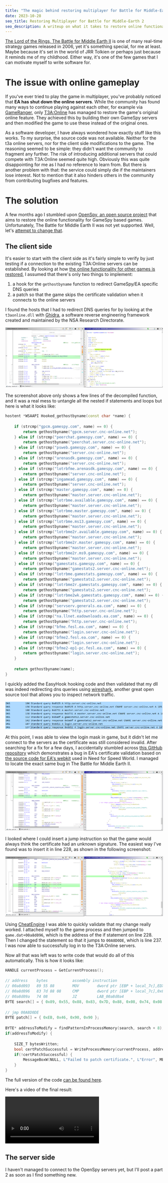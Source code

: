 ```yaml
---
title: "The magic behind restoring multiplayer for Battle for Middle-Earth 2 - Part 1"
date: 2023-10-28
seo_title: Restoring Multiplayer for Battle for Middle-Earth 2
seo_description: A writeup on what it takes to restore online functionality for Battle for Middle-Earth 2 in a similar fashion to T3A:Online.
---
```


[The Lord of the Rings, The Battle for Middle Earth II](https://en.wikipedia.org/wiki/The_Lord_of_the_Rings:_The_Battle_for_Middle-earth_II) is one of many
real-time strategy games released in 2006, yet it's something special, for me at least.
Maybe because it's set in the world of JRR Tolkien or perhaps just because it reminds me of my childhood.
Either way, it's one of the few games that I can motivate myself to write software for.

# The issue with online gameplay

If you've ever tried to play the game in multiplayer, you've probably noticed that **EA has shut down the online servers**.
While the community has found many ways to continue playing against each other, for example via [GameRanger](https://en.wikipedia.org/wiki/GameRanger),
only [T3A:Online](https://t3aonline.net) has managed to restore the game's original online feature.
They achieved this by building their own GameSpy servers and then modified the game to use these instead of the original ones.

As a software developer, I have always wondered how exactly stuff like this works. To my surprise, the source code was not available.
Neither for the t3a online servers, nor for the client side modifications to the game.
The reasoning seemed to be simple: they didn't want the community to fragment any further.
The risk of introducing additional servers that could compete with T3A:Online seemed quite high.
Obviously this was quite disappointing for me as I had no reference to learn from.
But there is another problem with that: the service could simply die if the maintainers lose interest.
Not to mention that it also hinders others in the community from contributing bugfixes and features.

# The solution

A few months ago I stumbled upon [OpenSpy, an open source project](https://github.com/chc/openspy-core-v2) that aims to restore the online functionality for
GameSpy based games. Unfortunately, The Battle for Middle Earth II was not yet supported.
Well, let's [attempt to change that](https://github.com/anzz1/openspy-client/issues/3).

## The client side

It's easier to start with the client side as it's fairly simple to verify by just testing if a connection to the existing T3A:Online servers can be established.
By looking at
how [the online functionality for other games is restored](https://github.com/anzz1/openspy-client/blob/f18d410fc0cfe2e69ec32e93f088209527093749/include/game_cry.h#L90-L95),
I assumed that there's only two things to implement:

1. a hook for the `gethostbyname` function to redirect GameSpy/EA specific DNS queries
2. a patch so that the game skips the certificate validation when it connects to the online servers

I found the hosts that I had to redirect DNS queries for by looking at the `t3aonline.dll` with [Ghidra](https://github.com/NationalSecurityAgency/ghidra),
a software reverse engineering framework created and maintained by the NSA Research Directorate.

[![A screenshot of the decompiled t3aonline.dll](/assets/bfme2-ghidra-t3a-online.png)](/assets/bfme2-ghidra-t3a-online.png)

The screenshot above only shows a few lines of the decompiled function, and it was a real mess to untangle all the nested if statements and loops but here is
what it looks like:

```cpp
hostent *WSAAPI Hooked_gethostbyname(const char *name) {

    if (strcmp("gpcm.gamespy.com", name) == 0) {
        return gethostbyname("gpcm.server.cnc-online.net");
    } else if (strcmp("peerchat.gamespy.com", name) == 0) {
        return gethostbyname("peerchat.server.cnc-online.net");
    } else if (strcmp("psweb.gamespy.com", name) == 0) {
        return gethostbyname("server.cnc-online.net");
    } else if (strcmp("arenasdk.gamespy.com", name) == 0) {
        return gethostbyname("server.cnc-online.net");
    } else if (strcmp("lotrbfme.arenasdk.gamespy.com", name) == 0) {
        return gethostbyname("server.cnc-online.net");
    } else if (strcmp("ingamead.gamespy.com", name) == 0) {
        return gethostbyname("server.cnc-online.net");
    } else if (strcmp("master.gamespy.com", name) == 0) {
        return gethostbyname("master.server.cnc-online.net");
    } else if (strcmp("lotrbme.available.gamespy.com", name) == 0) {
        return gethostbyname("master.server.cnc-online.net");
    } else if (strcmp("lotrbme.master.gamespy.com", name) == 0) {
        return gethostbyname("master.server.cnc-online.net");
    } else if (strcmp("lotrbme.ms13.gamespy.com", name) == 0) {
        return gethostbyname("master.server.cnc-online.net");
    } else if (strcmp("lotrbme2r.available.gamespy.com", name) == 0) {
        return gethostbyname("master.server.cnc-online.net");
    } else if (strcmp("lotrbme2r.master.gamespy.com", name) == 0) {
        return gethostbyname("master.server.cnc-online.net");
    } else if (strcmp("lotrbme2r.ms9.gamespy.com", name) == 0) {
        return gethostbyname("master.server.cnc-online.net");
    } else if (strcmp("gamestats.gamespy.com", name) == 0) {
        return gethostbyname("gamestats2.server.cnc-online.net");
    } else if (strcmp("lotrbme.gamestats.gamespy.com", name) == 0) {
        return gethostbyname("gamestats2.server.cnc-online.net");
    } else if (strcmp("lotrbme2r.gamestats.gamespy.com", name) == 0) {
        return gethostbyname("gamestats2.server.cnc-online.net");
    } else if (strcmp("lotrbme2wk.gamestats.gamespy.com", name) == 0) {
        return gethostbyname("gamestats2.server.cnc-online.net");
    } else if (strcmp("servserv.generals.ea.com", name) == 0) {
        return gethostbyname("http.server.cnc-online.net");
    } else if (strcmp("na.llnet.eadownloads.ea.com", name) == 0) {
        return gethostbyname("http.server.cnc-online.net");
    } else if (strcmp("bfme.fesl.ea.com", name) == 0) {
        return gethostbyname("login.server.cnc-online.net");
    } else if (strcmp("bfme2.fesl.ea.com", name) == 0) {
        return gethostbyname("login.server.cnc-online.net");
    } else if (strcmp("bfme2-ep1-pc.fesl.ea.com", name) == 0) {
        return gethostbyname("login.server.cnc-online.net");
    }

    return gethostbyname(name);
}
```

I quickly added the EasyHook hooking code and then validated that my dll was indeed redirecting dns queries
using [wireshark](https://gitlab.com/wireshark/wireshark/-/tree/master), another great open source tool that allows you to inspect network traffic.

[![A screenshot of wireshark showing successfully redirected dns queries](/assets/bfme2-wireshark-dns-capturepng.png)](/assets/bfme2-wireshark-dns-capturepng.png)

At this point, I was able to view the login mask in game, but it didn't let me connect to the servers as the certificate was still considered invalid.
After searching for a fix for a few days, I accidentally stumbled across [this GitHub repository](https://github.com/Aim4kill/Bug_OldProtoSSL) which
demonstrates a bug in EA's certificate validation based on [the source code for EA's webkit](https://github.com/xebecnan/EAWebkit) used in Need for Speed World.
I managed to locate the exact same bug in The Battle for Middle Earth II.

[![A screenshot of the certificate bug in battle for middle earth 2](/assets/bfme2-ghidra-cert-validation-bug.png)](/assets/bfme2-ghidra-cert-validation-bug.png)

I looked where I could insert a jump instruction so that the game would always think the certificate had an unknown signature.
The easiest way I've found was to insert it in line 228, as shown in the following screenshot:

[![A screenshot of the location of the jump instruction to abuse the certificate bug in battle for middle earth 2](/assets/bfme2-ghidra-cert-validation-bug-jump-instruction.png)](/assets/bfme2-ghidra-cert-validation-bug-jump-instruction.png)

Using [CheatEngine](https://github.com/cheat-engine/cheat-engine) I was able to quickly validate that my change really worked.
I attached myself to the game process and then jumped to `game.dat+00a8d096`, which is the address of the if statement on line 228.
Then I changed the statement so that it jumps to `00A8D0DE`, which is line 237. I was now able to successfully log in to the T3A:Online servers.

Now all that was left was to write code that would do all of this automatically. This is how it looks like:

```cpp
HANDLE currentProcess = GetCurrentProcess();

// address    bytes           assembly instruction
// 00a8d093   89 55 88        MOV        dword ptr [EBP + local_7c],EDX
// 00a8d096   83 7d 88 08     CMP        dword ptr [EBP + local_7c],0x8
// 00a8d09a   74 08           JZ         LAB_00a8d0a4
BYTE search[] = { 0x89, 0x55, 0x88, 0x83, 0x7D, 0x88, 0x08, 0x74, 0x08 };

// jmp 00A8D0DE
BYTE patch[] = { 0xEB, 0x46, 0x90, 0x90 };

BYTE* addressToModify = findPatternInProcessMemory(search, search + 8);
if(addressToModify) {

    SIZE_T bytesWritten;
    bool certPatchSuccessful = WriteProcessMemory(currentProcess, addressToModify + 3, patch, sizeof(patch), &bytesWritten);
    if(!certPatchSuccessful) {
        MessageBoxW(NULL, L"Failed to patch certificate.", L"Error", MB_OK);
    }
}
```

The full version of the
code [can be found here](https://github.com/DarkAtra/bfme2-patcher/blob/daf27730f295be06b931995545b0c1738dd15ec3/game-patcher/src/main/cpp/dllmain.cpp).

Here's a video of the final result:

<video controls style="max-width: 100%;">
    <source src="/assets/bfme2-online-video.mp4" type="video/mp4">
</video>

## The server side

I haven't managed to connect to the OpenSpy servers yet, but I'll post a part 2 as soon as I find something new.

